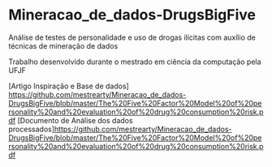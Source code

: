 # Mineracao_de_dados-DrugsBigFive
Análise de testes de personalidade e uso de drogas ilícitas com auxílio de técnicas de mineração de dados

Trabalho desenvolvido durante o mestrado em ciência da computação pela UFJF

[Artigo Inspiração e Base de dados] <https://github.com/mestrearty/Mineracao_de_dados-DrugsBigFive/blob/master/The%20Five%20Factor%20Model%20of%20personality%20and%20evaluation%20of%20drug%20consumption%20risk.pdf>
[Documento de Análise dos dados processados]<https://github.com/mestrearty/Mineracao_de_dados-DrugsBigFive/blob/master/The%20Five%20Factor%20Model%20of%20personality%20and%20evaluation%20of%20drug%20consumption%20risk.pdf> 
